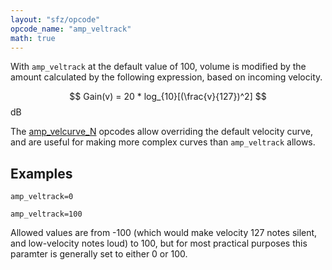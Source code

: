 ```yaml
---
layout: "sfz/opcode"
opcode_name: "amp_veltrack"
math: true
---
```

With `amp_veltrack` at the default value of 100, volume is modified by the amount
calculated by the following expression, based on incoming velocity.

$$ Gain(v) = 20 * log_{10}[(\frac{v}{127})^2] $$ dB

The [amp_velcurve_N](amp_velcurve_N) opcodes allow overriding the default
velocity curve, and are useful for making more complex curves than
`amp_veltrack` allows.

## Examples

```
amp_veltrack=0

amp_veltrack=100
```

Allowed values are from -100 (which would make velocity 127 notes silent, and
low-velocity notes loud) to 100, but for most practical purposes this paramter
is generally set to either 0 or 100.
